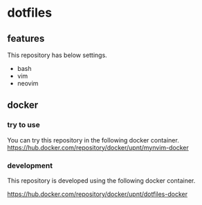# dotfiles
## features
This repository has below settings.
- bash
- vim
- neovim

## docker
### try to use
You can try this repository in the following docker container.
https://hub.docker.com/repository/docker/upnt/mynvim-docker

### development
This repository is developed using the following docker container.

https://hub.docker.com/repository/docker/upnt/dotfiles-docker
